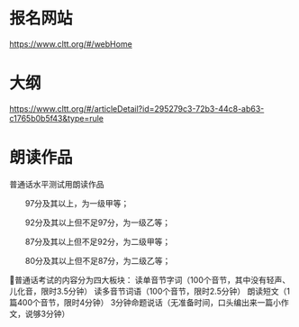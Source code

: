 # 报名网站
https://www.cltt.org/#/webHome 

# 大纲
https://www.cltt.org/#/articleDetail?id=295279c3-72b3-44c8-ab63-c1765b0b5f43&type=rule 

# 朗读作品
普通话水平测试用朗读作品 

　　97分及其以上，为一级甲等；

　　92分及其以上但不足97分，为一级乙等；

　　87分及其以上但不足92分，为二级甲等；

　　80分及其以上但不足87分，为二级乙等；

🔱普通话考试的内容分为四大板块：
读单音节字词（100个音节，其中没有轻声、儿化音，限时3.5分钟）
读多音节词语（100个音节，限时2.5分钟）
朗读短文（1篇400个音节，限时4分钟）
3分钟命题说话（无准备时间，口头编出来一篇小作文，说够3分钟）